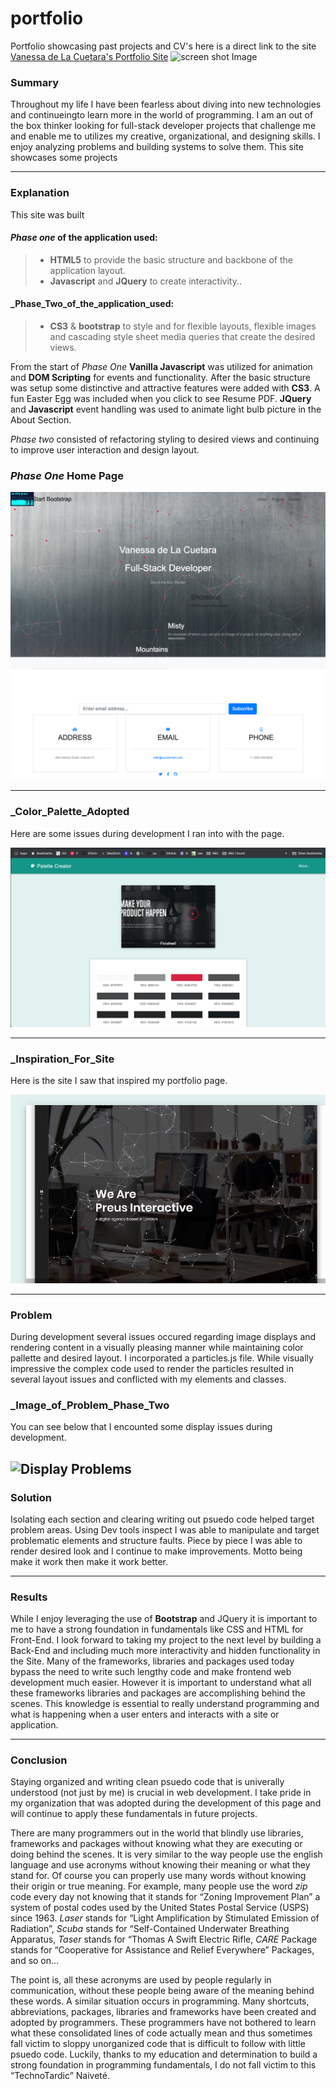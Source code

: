 # portfolio

Portfolio showcasing past projects and CV's here is a direct link to the site [Vanessa de La Cuetara's Portfolio Site](http://delacue.com/portfolio/) 
![screen shot Image](assets/images/portfolioFullPage.png "Screen capture Image")

### **Summary**

Throughout my life I have been fearless about diving into new technologies
and continueingto learn more in the world of programming. I am an out of the box thinker looking for full-stack
developer projects that challenge me and enable me to utilizes my creative, organizational, and designing skills.
I enjoy analyzing problems and building systems to solve them. This site showcases some projects 

---

### **Explanation**

This site was built 
#### _Phase one_ of the application used:

> - **HTML5** to provide the basic structure and backbone of the application layout.
> - **Javascript** and **JQuery** to create interactivity..

#### _Phase_Two_of_the_application_used:

> - **CS3** & **bootstrap** to style and for flexible layouts, flexible images and cascading style sheet media queries that create the desired views.

From the start of _Phase One_ **Vanilla Javascript** was utilized for animation and **DOM Scripting** for events and functionality. After the basic structure was setup some distinctive and attractive features were added with **CS3**. A fun Easter Egg was included when you click to see Resume PDF. **JQuery** and **Javascript** event handling was used to animate light bulb picture in the About Section.

_Phase two_ consisted of refactoring styling to desired views and continuing to improve user interaction and design layout.


### _Phase One_ Home Page

![Portfolio Basic Structure and plain layout](/assets/images/OrigPortPlain.png "Phase One Home Page of Portfolio")

---

### _Color_Palette_Adopted

Here are some issues during development I ran into with the page.

![logo](/assets/images/colorPallette.png "Color Palette inspiration")

---

### _Inspiration_For_Site

Here is the site I saw that inspired my portfolio page.

![logo](/assets/images/portInspiration.png "Inspiration for portfolio and to hunt down how to create animated particles")

---

### **Problem**

During development several issues occured regarding image displays and rendering content in a visually pleasing manner while maintaining color pallette and desired layout. I incorporated a particles.js file. While visually impressive the complex code used to render the particles resulted in several layout issues and conflicted with my elements and classes.

### _Image_of_Problem_Phase_Two

You can see below that I encounted some display issues during development.

![Display Problems](/assets/images/portMoreProjIssue.png "Display Issue")
---

### **Solution**

Isolating each section and clearing writing out psuedo code helped target problem areas. Using Dev tools inspect I was able to manipulate and target problematic elements and structure faults. Piece by piece I was able to render desired look and I continue to make improvements. Motto being make it work then make it work better.

---

### **Results**

While I enjoy leveraging the use of **Bootstrap** and JQuery it is important to me to have a strong foundation in fundamentals like CSS and HTML for Front-End. I look forward to taking my project to the next level by building a Back-End and including much more interactivity and hidden functionality in the Site. 
Many of the frameworks, libraries and packages used today bypass the need to write such lengthy code and make frontend web development much easier. However it is important to understand what all these frameworks libraries and packages are accomplishing behind the scenes. This knowledge is essential to really understand programming and what is happening when a user enters and interacts with a site or application.

---

### **Conclusion**

Staying organized and writing clean psuedo code that is univerally understood (not just by me) is crucial in web development. I take pride in my organization that was adopted during the development of this page and will continue to apply these fundamentals in future projects.

There are many programmers out in the world that blindly use libraries, frameworks and packages without knowing what they are executing or doing behind the scenes. It is very similar to the way people use the english language and use acronyms without knowing their meaning or what they stand for. Of course you can properly use many words without knowing their origin or true meaning. For example, many people use the word _zip_ code every day not knowing that it stands for “Zoning Improvement Plan” a system of postal codes used by the United States Postal Service (USPS) since 1963. _Laser_ stands for “Light Amplification by Stimulated Emission of Radiation”, _Scuba_ stands for “Self-Contained Underwater Breathing Apparatus, _Taser_ stands for “Thomas A Swift Electric Rifle, _CARE_ Package stands for “Cooperative for Assistance and Relief Everywhere” Packages, and so on…

The point is, all these acronyms are used by people regularly in communication, without these people being aware of the meaning behind these words. A similar situation occurs in programming. Many shortcuts, abbreviations, packages, libraries and frameworks have been created and adopted by programmers. These programmers have not bothered to learn what these consolidated lines of code actually mean and thus sometimes fall victim to sloppy unorganized code that is difficult to follow with little psuedo code. Luckily, thanks to my education and determination to build a strong foundation in programming fundamentals, I do not fall victim to this “TechnoTardic” Naiveté. 
